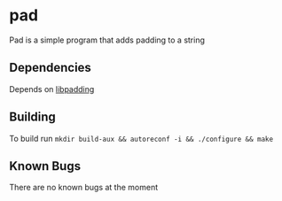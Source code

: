 # pad

Pad is a simple program that adds padding to a string

## Dependencies

Depends on [libpadding](https://github.com/z0gg3r/padding)

## Building

To build run ```mkdir build-aux && autoreconf -i && ./configure && make```

## Known Bugs

There are no known bugs at the moment
